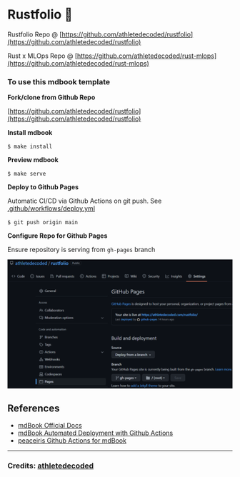 # Rustfolio 🦀

Rustfolio Repo @ [https://github.com/athletedecoded/rustfolio](https://github.com/athletedecoded/rustfolio)

Rust x MLOps Repo @ [https://github.com/athletedecoded/rust-mlops](https://github.com/athletedecoded/rust-mlops)


### To use this mdbook template

**Fork/clone from Github Repo**

[https://github.com/athletedecoded/rustfolio](https://github.com/athletedecoded/rustfolio)

**Install mdbook**
```
$ make install
```

**Preview mdbook**
```
$ make serve
```

**Deploy to Github Pages**

Automatic CI/CD via Github Actions on git push. See [.github/workflows/deploy.yml](.github/workflows/deploy.yml)

```
$ git push origin main
```

**Configure Repo for Github Pages**

Ensure repository is serving from `gh-pages` branch

![image](./assets/pages.png)

## References

* [mdBook Official Docs](https://rust-lang.github.io/mdBook/)
* [mdBook Automated Deployment with Github Actions](https://github.com/rust-lang/mdBook/wiki/Automated-Deployment%3A-GitHub-Actions)
* [peaceiris Github Actions for mdBook](https://github.com/marketplace/actions/github-pages-action#%EF%B8%8F-mdbook-rust)

<hr>

### Credits: [athletedecoded](https://github.com/athletedecoded)
